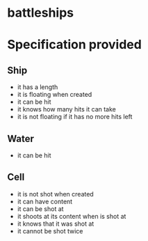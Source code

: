 # battleships

Specification provided
======================

Ship
----
* it has a length
* it is floating when created
* it can be hit
* it knows how many hits it can take
* it is not floating if it has no more hits left

Water
-----
* it can be hit

Cell
----
* it is not shot when created
* it can have content
* it can be shot at
* it shoots at its content when is shot at
* it knows that it was shot at
* it cannot be shot twice 
